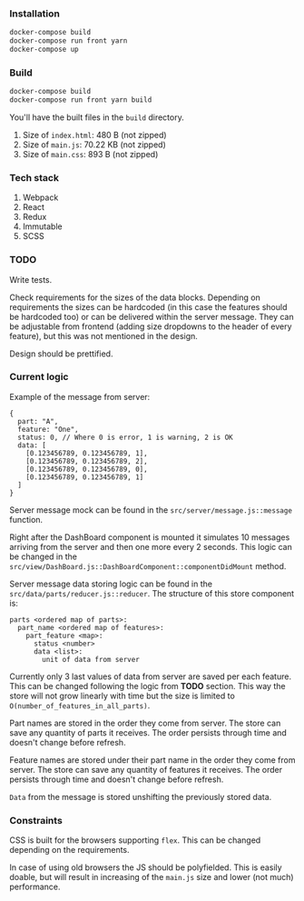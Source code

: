 ### Installation

```sh
docker-compose build
docker-compose run front yarn
docker-compose up
```

### Build

```sh
docker-compose build
docker-compose run front yarn build
```

You'll have the built files in the `build` directory.

1. Size of `index.html`: 480 B (not zipped)
1. Size of `main.js`: 70.22 KB (not zipped)
1. Size of `main.css`: 893 B (not zipped)

### Tech stack

1. Webpack
1. React
1. Redux
1. Immutable
1. SCSS

### TODO

Write tests.

Check requirements for the sizes of the data blocks. Depending on requirements the sizes
 can be hardcoded (in this case the features should be hardcoded too) or can be delivered
 within the server message. They can be adjustable from frontend (adding size dropdowns
 to the header of every feature), but this was not mentioned in the design.

Design should be prettified.

### Current logic

Example of the message from server:
```
{
  part: "A",
  feature: "One",
  status: 0, // Where 0 is error, 1 is warning, 2 is OK
  data: [
    [0.123456789, 0.123456789, 1],
    [0.123456789, 0.123456789, 2],
    [0.123456789, 0.123456789, 0],
    [0.123456789, 0.123456789, 1]
  ]
}
```

Server message mock can be found in the `src/server/message.js::message` function.

Right after the DashBoard component is mounted it simulates 10 messages arriving from the
 server and then one more every 2 seconds. This logic can be changed in the
 `src/view/DashBoard.js::DashBoardComponent::componentDidMount` method.

Server message data storing logic can be found in the `src/data/parts/reducer.js::reducer`.
 The structure of this store component is:
```
parts <ordered map of parts>:
  part_name <ordered map of features>:
    part_feature <map>:
      status <number>
      data <list>:
        unit of data from server
```

Currently only 3 last values of data from server are saved per each feature. This can be
 changed following the logic from **TODO** section. This way the store will not grow
 linearly with time but the size is limited to `O(number_of_features_in_all_parts)`.

Part names are stored in the order they come from server. The store can save any quantity
 of parts it receives. The order persists through time and doesn't change before refresh.

Feature names are stored under their part name in the order they come from server.
 The store can save any quantity of features it receives. The order persists through time
 and doesn't change before refresh.

`Data` from the message is stored unshifting the previously stored data.

### Constraints

CSS is built for the browsers supporting `flex`. This can be changed depending on the
 requirements.

In case of using old browsers the JS should be polyfielded. This is easily doable, but
 will result in increasing of the `main.js` size and lower (not much) performance.
